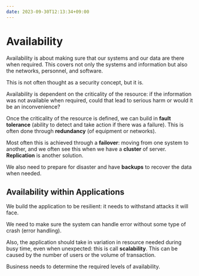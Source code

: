 ```yaml
---
date: 2023-09-30T12:13:34+09:00
---
```


# Availability

Availability is about making sure that our systems and our data are there when
required. This covers not only the systems and information but also the
networks, personnel, and software.

This is not often thought as a security concept, but it is.

Availability is dependent on the criticality of the resource: if the information
was not available when required, could that lead to serious harm or would it be
an inconvenience?

Once the criticality of the resource is defined, we can build in **fault
tolerance** (ability to detect and take action if there was a failure). This is
often done through **redundancy** (of equipment or networks).

Most often this is achieved through a **failover**: moving from one system to
another, and we often see this when we have a **cluster** of server.
**Replication** is another solution.

We also need to prepare for disaster and have **backups** to recover the data
when needed.

## Availability within Applications

We build the application to be resilient: it needs to withstand attacks it will
face.

We need to make sure the system can handle error without some type of crash
(error handling).

Also, the application should take in variation in resource needed during busy
time, even when unexpected: this is call **scalability**. This can be caused by
the number of users or the volume of transaction.

Business needs to determine the required levels of availability.
